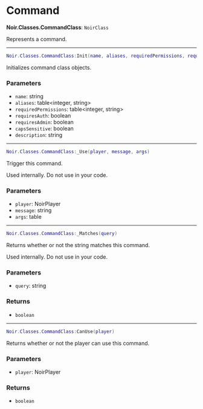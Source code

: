 # Command

**Noir.Classes.CommandClass**: `NoirClass`

Represents a command.

---

```lua
Noir.Classes.CommandClass:Init(name, aliases, requiredPermissions, requiresAuth, requiresAdmin, capsSensitive, description)
```
Initializes command class objects.

### Parameters
- `name`: string
- `aliases`: table<integer, string>
- `requiredPermissions`: table<integer, string>
- `requiresAuth`: boolean
- `requiresAdmin`: boolean
- `capsSensitive`: boolean
- `description`: string

---

```lua
Noir.Classes.CommandClass:_Use(player, message, args)
```
Trigger this command.

Used internally. Do not use in your code.

### Parameters
- `player`: NoirPlayer
- `message`: string
- `args`: table

---

```lua
Noir.Classes.CommandClass:_Matches(query)
```
Returns whether or not the string matches this command.

Used internally. Do not use in your code.

### Parameters
- `query`: string
### Returns
- `boolean`

---

```lua
Noir.Classes.CommandClass:CanUse(player)
```
Returns whether or not the player can use this command.

### Parameters
- `player`: NoirPlayer
### Returns
- `boolean`